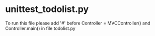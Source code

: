 
# unittest_todolist.py 
To run this file please add '#' before Controller = MVCController() and Controller.main() in file todolist.py

